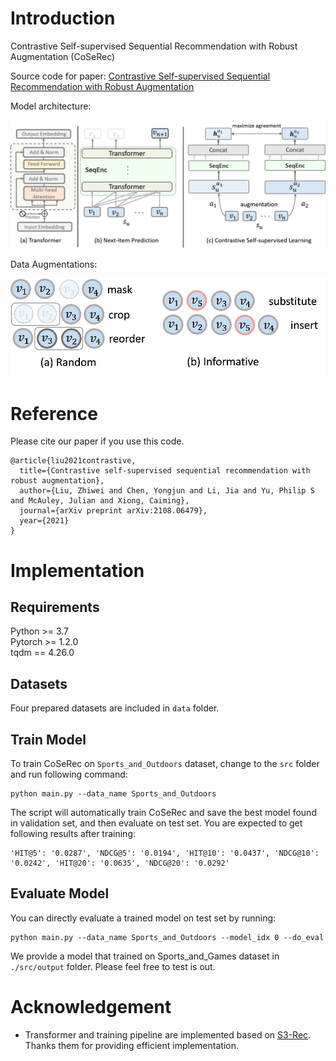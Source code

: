 # Introduction
Contrastive Self-supervised Sequential Recommendation with Robust Augmentation (CoSeRec)

Source code for paper: [Contrastive Self-supervised Sequential Recommendation with Robust Augmentation](https://arxiv.org/pdf/2108.06479.pdf)

Model architecture:

<img src="./img/framework.png" width="800">

Data Augmentations:

<img src="./img/augmentation.png" width="600">

# Reference

Please cite our paper if you use this code.

```
@article{liu2021contrastive,
  title={Contrastive self-supervised sequential recommendation with robust augmentation},
  author={Liu, Zhiwei and Chen, Yongjun and Li, Jia and Yu, Philip S and McAuley, Julian and Xiong, Caiming},
  journal={arXiv preprint arXiv:2108.06479},
  year={2021}
}
```

# Implementation
## Requirements

Python >= 3.7  
Pytorch >= 1.2.0  
tqdm == 4.26.0

## Datasets

Four prepared datasets are included in `data` folder.

## Train Model

To train CoSeRec on `Sports_and_Outdoors` dataset, change to the `src` folder and run following command: 

```
python main.py --data_name Sports_and_Outdoors
```

The script will automatically train CoSeRec and save the best model found in validation set, and then evaluate on test set. You are expected to get following results after training:

```
'HIT@5': '0.0287', 'NDCG@5': '0.0194', 'HIT@10': '0.0437', 'NDCG@10': '0.0242', 'HIT@20': '0.0635', 'NDCG@20': '0.0292'
```


## Evaluate Model

You can directly evaluate a trained model on test set by running:

```
python main.py --data_name Sports_and_Outdoors --model_idx 0 --do_eval
```

We provide a model that trained on Sports_and_Games dataset in `./src/output` folder. Please feel free to test is out.

# Acknowledgement
 - Transformer and training pipeline are implemented based on [S3-Rec](https://github.com/RUCAIBox/CIKM2020-S3Rec). Thanks them for providing efficient implementation.

